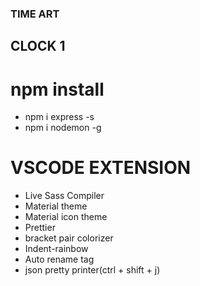 ### TIME ART
## CLOCK 1

# npm install
- npm i express -s
- npm i nodemon -g

# VSCODE EXTENSION
- Live Sass Compiler
- Material theme
- Material icon theme
- Prettier
- bracket pair colorizer
- Indent-rainbow
- Auto rename tag
- json pretty printer(ctrl + shift + j)